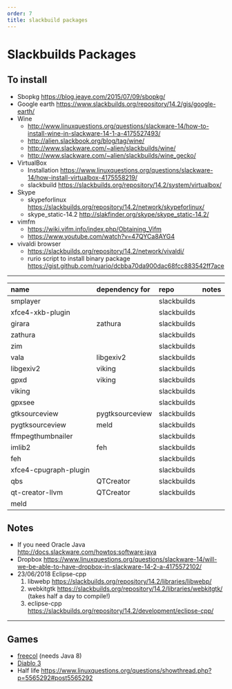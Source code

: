 ```yaml
---
order: 7
title: slackbuild packages
---
```


# Slackbuilds Packages

## To install

* Sbopkg                    https://blog.jeaye.com/2015/07/09/sbopkg/
* Google earth              https://www.slackbuilds.org/repository/14.2/gis/google-earth/
* Wine
  * http://www.linuxquestions.org/questions/slackware-14/how-to-install-wine-in-slackware-14-1-a-4175527493/
  * http://alien.slackbook.org/blog/tag/wine/
  * http://www.slackware.com/~alien/slackbuilds/wine/
  * http://www.slackware.com/~alien/slackbuilds/wine_gecko/
* VirtualBox
  * Installation            https://www.linuxquestions.org/questions/slackware-14/how-install-virtualbox-4175558219/
  * slackbuild              https://slackbuilds.org/repository/14.2/system/virtualbox/
* Skype
  * skypeforlinux           https://slackbuilds.org/repository/14.2/network/skypeforlinux/
  * skype_static-14.2       http://slakfinder.org/skype/skype_static-14.2/
* vimfm
  * <https://wiki.vifm.info/index.php/Obtaining_Vifm>
  * <https://www.youtube.com/watch?v=47QYCa8AYG4>
* vivaldi browser
    * <https://slackbuilds.org/repository/14.2/network/vivaldi/>
    * rurio script to install binary package <https://gist.github.com/ruario/dcbba70da900dac68fcc883542ff7ace>

---------------------------------------------------------------------------------------------------------------------


| name                          |  dependency for    | repo          | notes                              |
| :---------------------------- |  :---------------- | :------------ | :--------------------------------- |
| smplayer                      |                    | slackbuilds   |                                    |
| xfce4-xkb-plugin              |                    | slackbuilds   |                                    |
| girara                        |  zathura           | slackbuilds   |                                    |
| zathura                       |                    | slackbuilds   |                                    |
| zim                           |                    | slackbuilds   |                                    |
| vala                          |  libgexiv2         | slackbuilds   |                                    |
| libgexiv2                     |  viking            | slackbuilds   |                                    |
| gpxd                          |  viking            | slackbuilds   |                                    |
| viking                        |                    | slackbuilds   |                                    |
| gpxsee                        |                    | slackbuilds   |                                    |
| gtksourceview                 |  pygtksourceview   | slackbuilds   |                                    |
| pygtksourceview               |  meld              | slackbuilds   |                                    |
| ffmpegthumbnailer             |                    | slackbuilds   |                                    |
| imlib2                        |  feh               | slackbuilds   |                                    |
| feh                           |                    | slackbuilds   |                                    |
| xfce4-cpugraph-plugin         |                    | slackbuilds   |                                    |
| qbs                           |  QTCreator         | slackbuilds   |                                    |
| qt-creator-llvm               |  QTCreator         | slackbuilds   |                                    |
| meld                          |                    |               |                                    |

## Notes

* If you need Oracle Java   <http://docs.slackware.com/howtos:software:java>
* Dropbox               https://www.linuxquestions.org/questions/slackware-14/will-we-be-able-to-have-dropbox-in-slackware-14-2-a-4175572102/
* 23/06/2018 Eclipse-cpp
  1. libwebp	    https://slackbuilds.org/repository/14.2/libraries/libwebp/
  2. webkitgtk	    https://slackbuilds.org/repository/14.2/libraries/webkitgtk/	(takes half a day to compile!)
  3. eclipse-cpp    https://slackbuilds.org/repository/14.2/development/eclipse-cpp/

--------------------------------------------------------------------------------------------------------------------


## Games
* [freecol](http://www.freecol.org/) (needs Java 8) 
* [Diablo 3](http://alien.slackbook.org/blog/installing-diablo-3-on-slackware-linux/)
* Half life                 https://www.linuxquestions.org/questions/showthread.php?p=5565292#post5565292
